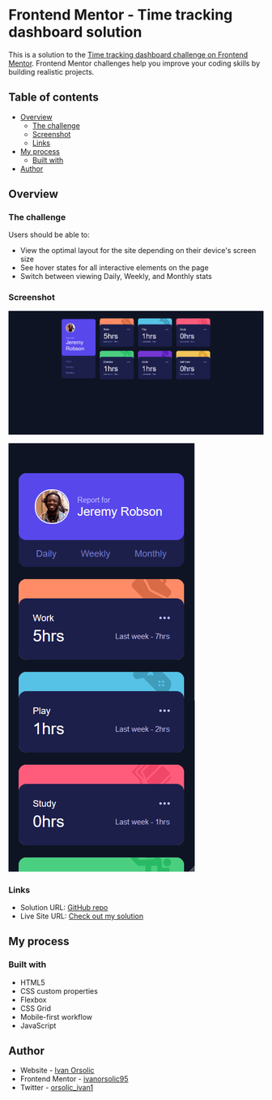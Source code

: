# Frontend Mentor - Time tracking dashboard solution

This is a solution to the [Time tracking dashboard challenge on Frontend Mentor](https://www.frontendmentor.io/challenges/time-tracking-dashboard-UIQ7167Jw). Frontend Mentor challenges help you improve your coding skills by building realistic projects.

## Table of contents

- [Overview](#overview)
  - [The challenge](#the-challenge)
  - [Screenshot](#screenshot)
  - [Links](#links)
- [My process](#my-process)
  - [Built with](#built-with)
- [Author](#author)

## Overview

### The challenge

Users should be able to:

- View the optimal layout for the site depending on their device's screen size
- See hover states for all interactive elements on the page
- Switch between viewing Daily, Weekly, and Monthly stats

### Screenshot

![](/images/screenshot_desktop_screen.png)

![](/images/screenshot_mobile_screen.png)

### Links

- Solution URL: [GitHub repo](https://github.com/ivanorsolic95/time-tracking-dashboard)
- Live Site URL: [Check out my solution](https://time-tracking-dashboard3.netlify.app/)

## My process

### Built with

- HTML5
- CSS custom properties
- Flexbox
- CSS Grid
- Mobile-first workflow
- JavaScript

## Author

- Website - [Ivan Orsolic](https://ivanorsolic.live/)
- Frontend Mentor - [ivanorsolic95](https://www.frontendmentor.io/profile/ivanorsolic95)
- Twitter - [orsolic_ivan1](https://x.com/orsolic_ivan1)
